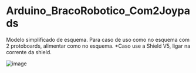 # Arduino_BracoRobotico_Com2Joypads

Modelo simplificado de esquema. Para caso de uso como no esquema com 2 protoboards, alimentar como no esquema.
*Caso use a Shield V5, ligar na corrente da shield.

![image](https://user-images.githubusercontent.com/58457681/113223811-655c5e00-9260-11eb-93c0-23168fe156d9.png)

